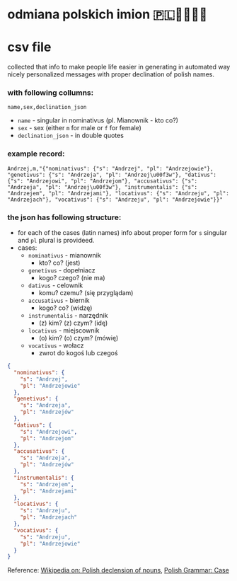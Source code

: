 odmiana polskich imion 🇵🇱💁‍♀️💁‍♂️
=================

# csv file
collected that info to make people life easier in generating in automated way nicely personalized messages with proper declination of polish names.

### with following collumns:
`name,sex,declination_json`

* `name` - singular in nominativus (pl. Mianownik - kto co?)
* `sex` - sex (either `m` for male or `f` for female)
* `declination_json` - in double quotes

### example record:
`Andrzej,m,"{"nominativus": {"s": "Andrzej", "pl": "Andrzejowie"}, "genetivus": {"s": "Andrzeja", "pl": "Andrzej\u00f3w"}, "dativus": {"s": "Andrzejowi", "pl": "Andrzejom"}, "accusativus": {"s": "Andrzeja", "pl": "Andrzej\u00f3w"}, "instrumentalis": {"s": "Andrzejem", "pl": "Andrzejami"}, "locativus": {"s": "Andrzeju", "pl": "Andrzejach"}, "vocativus": {"s": "Andrzeju", "pl": "Andrzejowie"}}"`

### the json has following structure:
* for each of the cases (latin names) info about proper form for `s` singular and `pl` plural is provideed.
* cases:
    * `nominativus` - mianownik
    	* kto? co? (jest)	
    * `genetivus` - dopełniacz
    	* kogo? czego? (nie ma) 
    * `dativus` - celownik
    	* komu? czemu? (się przyglądam)	
    * `accusativus` - biernik
    	* kogo? co? (widzę)	
    * `instrumentalis` - narzędnik
    	* (z) kim? (z) czym? (idę)	
    * `locativus` - miejscownik
    	* (o) kim? (o) czym? (mówię)	
    * `vocativus` - wołacz
    	* zwrot do kogoś lub czegoś

```json
{
  "nominativus": {
    "s": "Andrzej",
    "pl": "Andrzejowie"
  },
  "genetivus": {
    "s": "Andrzeja",
    "pl": "Andrzejów"
  },
  "dativus": {
    "s": "Andrzejowi",
    "pl": "Andrzejom"
  },
  "accusativus": {
    "s": "Andrzeja",
    "pl": "Andrzejów"
  },
  "instrumentalis": {
    "s": "Andrzejem",
    "pl": "Andrzejami"
  },
  "locativus": {
    "s": "Andrzeju",
    "pl": "Andrzejach"
  },
  "vocativus": {
    "s": "Andrzeju",
    "pl": "Andrzejowie"
  }
}
```
Reference:
[Wikipedia on: Polish declension of nouns](https://en.wikipedia.org/wiki/Polish_grammar#Declension), [Polish Grammar: Case](https://www.youtube.com/watch?v=33FdP6q1D-c)

